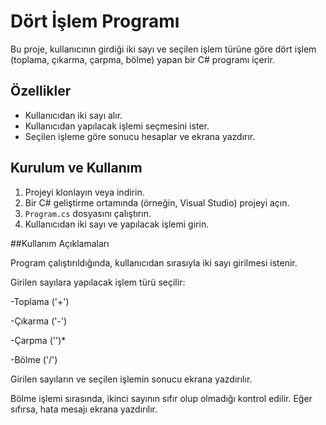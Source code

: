 # Dört İşlem Programı

Bu proje, kullanıcının girdiği iki sayı ve seçilen işlem türüne göre dört işlem (toplama, çıkarma, çarpma, bölme) yapan bir C# programı içerir. 

## Özellikler 
- Kullanıcıdan iki sayı alır.
- Kullanıcıdan yapılacak işlemi seçmesini ister.
- Seçilen işleme göre sonucu hesaplar ve ekrana yazdırır.
  
## Kurulum ve Kullanım 
1. Projeyi klonlayın veya indirin. 
2. Bir C# geliştirme ortamında (örneğin, Visual Studio) projeyi açın.
3. `Program.cs` dosyasını çalıştırın.
4. Kullanıcıdan iki sayı ve yapılacak işlemi girin.

##Kullanım Açıklamaları

Program çalıştırıldığında, kullanıcıdan sırasıyla iki sayı girilmesi istenir.

Girilen sayılara yapılacak işlem türü seçilir:

-Toplama ('+')

-Çıkarma ('-')

-Çarpma ('')*

-Bölme ('/')

Girilen sayıların ve seçilen işlemin sonucu ekrana yazdırılır.

Bölme işlemi sırasında, ikinci sayının sıfır olup olmadığı kontrol edilir. Eğer sıfırsa, hata mesajı ekrana yazdırılır.
